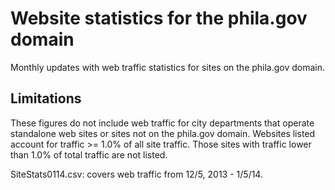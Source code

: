 # Website statistics for the phila.gov domain

Monthly updates with web traffic statistics for sites on the phila.gov domain.

## Limitations

These figures do not include web traffic for city departments that operate standalone web sites or sites not on the phila.gov domain. Websites listed account for traffic >= 1.0% of all site traffic. Those sites with traffic lower than 1.0% of total traffic are not listed.

SiteStats0114.csv: covers web traffic from 12/5, 2013 - 1/5/14.